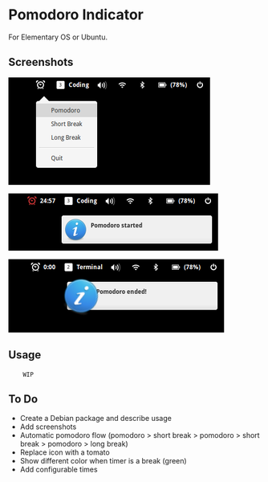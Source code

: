 # Pomodoro Indicator

For Elementary OS or Ubuntu.

## Screenshots

![](screenshots/1.png)

![](screenshots/3.png)

![](screenshots/2.png)


## Usage

        WIP

## To Do

* Create a Debian package and describe usage
* Add screenshots
* Automatic pomodoro flow (pomodoro > short break > pomodoro > short break > pomodoro > long break)
* Replace icon with a tomato
* Show different color when timer is a break (green) 
* Add configurable times
